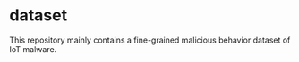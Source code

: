 # dataset
This repository mainly contains a fine-grained malicious behavior dataset of IoT malware.
